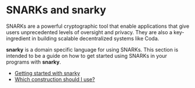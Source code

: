 # SNARKs and snarky

SNARKs are a powerful cryptographic tool that enable applications
that give users unprecedented levels of oversight and privacy.
They are also a key-ingredient in building scalable decentralized systems like Coda.

**snarky** is a domain specific language for using SNARKs.
This section is intended to be a guide on how to get started using SNARKs in
your programs with **snarky**.

- [Getting started with snarky](/docs/snarks/snarky)
- [Which construction should I use?](/docs/snarks/constructions)
